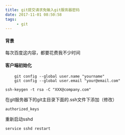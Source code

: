 ```yaml
---
title: git提交请求免输入git服务器密码
date: 2017-11-01 08:50:58
tags:
     - git
---
```


#### 背景

每次百度这内容，都要花费我不少时间

#### 客户端初始化

```
    git config --global user.name "yourname"  
    git config --global user.email "your@email.com"  
```


```
ssh-keygen -t rsa -C "XXX@company.com"
```

在git服务器下的git主目录下面的.ssh文件下添加（修改）
```
authorized_keys
```

重新启动sshd
```
service sshd restart
```